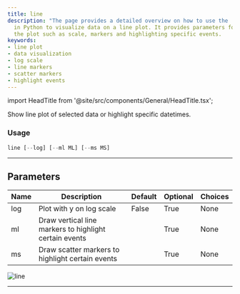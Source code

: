 ```yaml
---
title: line
description: "The page provides a detailed overview on how to use the 'line' function"
  in Python to visualize data on a line plot. It provides parameters for customizing
  the plot such as scale, markers and highlighting specific events.
keywords:
- line plot
- data visualization
- log scale
- line markers
- scatter markers
- highlight events
---
```


import HeadTitle from '@site/src/components/General/HeadTitle.tsx';

<HeadTitle title="economy/qa/line - Reference | OpenBB Terminal Docs" />

Show line plot of selected data or highlight specific datetimes.

### Usage

```python
line [--log] [--ml ML] [--ms MS]
```

---

## Parameters

| Name | Description | Default | Optional | Choices |
| ---- | ----------- | ------- | -------- | ------- |
| log | Plot with y on log scale | False | True | None |
| ml | Draw vertical line markers to highlight certain events |  | True | None |
| ms | Draw scatter markers to highlight certain events |  | True | None |

![line](https://user-images.githubusercontent.com/46355364/154307397-9c2e9325-bce6-494d-994f-a6d7db798798.png)

---
